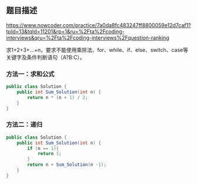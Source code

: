 ## 题目描述

https://www.nowcoder.com/practice/7a0da8fc483247ff8800059e12d7caf1?tpId=13&tqId=11201&rp=1&ru=%2Fta%2Fcoding-interviews&qru=%2Fta%2Fcoding-interviews%2Fquestion-ranking

求1+2+3+...+n，要求不能使用乘除法、for、while、if、else、switch、case等关键字及条件判断语句（A?B:C）。



### 方法一：求和公式

```java
public class Solution {
    public int Sum_Solution(int n) {
        return n * (n + 1) / 2;
    }
}
```







### 方法二：递归

```java
public class Solution {
    public int Sum_Solution(int n) {
        if (n == 1){
            return 1;
        }
        return n + Sum_Solution(n -1);
    }
}
```

